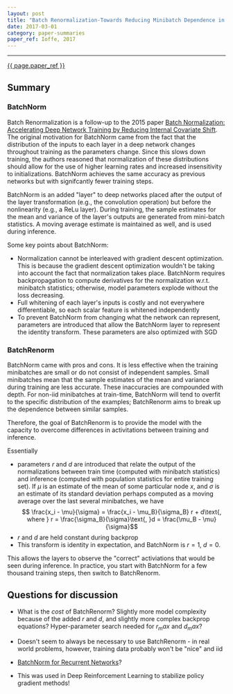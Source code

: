 ```yaml
---
layout: post
title: "Batch Renormalization-Towards Reducing Minibatch Dependence in Batch-Normalized Models"
date: 2017-03-01
category: paper-summaries
paper_ref: Ioffe, 2017
---
```


<script type="text/x-mathjax-config">
MathJax.Hub.Config({
  TeX: { equationNumbers: { autoNumber: "AMS" } },
  tex2jax: {inlineMath: [['$','$'], ['\\(','\\)']]}
});
</script>

<script type="text/javascript" async
  src="https://cdn.mathjax.org/mathjax/latest/MathJax.js?config=TeX-MML-AM_CHTML">
</script> 
---

[{{ page.paper_ref }}](https://arxiv.org/abs/1702.03275)

## Summary

### BatchNorm

Batch Renormalization is a follow-up to the 2015 paper [Batch Normalization: Accelerating Deep Network Training by Reducing Internal Covariate Shift](https://arxiv.org/pdf/1502.03167.pdf). The original motivation for BatchNorm came from the fact that the distribution of the inputs to each layer in a deep network changes throughout training as the parameters change. Since this slows down training, the authors reasoned that normalization of these distributions should allow for the use of higher learning rates and increased insensitivity to initializations. BatchNorm achieves the same accuracy as previous networks but with signifcantly fewer training steps.

BatchNorm is an added "layer" to deep networks placed after the output of the layer transformation (e.g., the convolution operation) but before the nonlinearity (e.g., a ReLu layer). During training, the sample estimates for the mean and variance of the layer's outputs are generated from mini-batch statistics. A moving average estimate is maintained as well, and is used during inference.

Some key points about BatchNorm:

* Normalization cannot be interleaved with gradient descent optimization. This is because the gradient descent optimization wouldn't be taking into account the fact that normalization takes place. BatchNorm requires backpropagation to compute derivatives for the normalization w.r.t. minibatch statistics; otherwise, model parameters explode without the loss decreasing.
* Full whitening of each layer's inputs is costly and not everywhere differentiable, so each scalar feature is whitened independently
* To prevent BatchNorm from changing what the network can represent, parameters are introduced that allow the BatchNorm layer to represent the identity transform. These parameters are also optimized with SGD

### BatchRenorm

BatchNorm came with pros and cons. It is less effective when the training minibatches are small or do not consist of independent samples. Small minibatches mean that the sample estimates of the mean and variance during training are less accurate. These inaccuracies are compounded with depth. For non-iid minibatches at train-time, BatchNorm will tend to overfit to the specific distribution of the examples; BatchRenorm aims to break up the dependence between similar samples.

Therefore, the goal of BatchRenorm is to provide the model with the capacity to overcome differences in activitations between training and inference. 

Essentially

* parameters $r$ and $d$ are introduced that relate the output of the normalizations between train time (computed with minibatch statistics) and inference (computed with population statistics for entire training set). If $\mu$ is an estimate of the mean of some particular node $x$, and $\sigma$ is an estimate of its standard deviation perhaps computed as a moving average over the last several minibatches, we have $$ \frac{x_i - \mu}{\sigma} = \frac{x_i - \mu_B}{\sigma_B} r + d\text{, where } r = \frac{\sigma_B}{\sigma}\text{,  }d = \frac{\mu_B - \mu}{\sigma}$$
* $r$ and $d$ are held constant during backprop
* This transform is identity in expectation, and BatchNorm is $r = 1$, $d = 0$.

This allows the layers to observe the "correct" activiations that would be seen during inference. In practice, you start with BatchNorm for a few thousand training steps, then switch to BatchRenorm.

## Questions for discussion

* What is the *cost* of BatchRenorm? Slightly more model complexity because of the added $r$ and $d$, and slightly more complex backprop equations? Hyper-parameter search needed for $r_max$ and $d_max$?

* Doesn't seem to always be necessary to use BatchRenorm - in real world problems, however, training data probably won't be "nice" and iid

* [BatchNorm for Recurrent Networks](https://arxiv.org/abs/1603.09025)? 

* This was used in Deep Reinforcement Learning to stabilize policy gradient methods! 